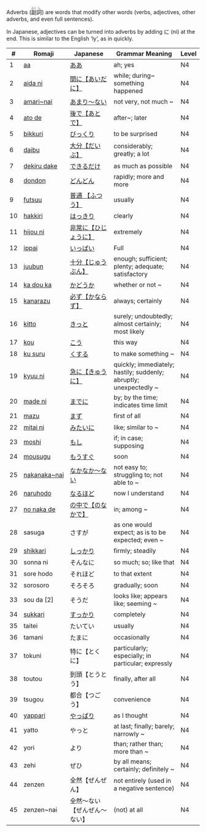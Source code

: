 Adverbs (<ruby>副<rt>ふく</rt>詞<rt>し</rt></ruby>) are words that modify other words (verbs, adjectives, other adverbs, and even full sentences).

In Japanese, adjectives can be turned into adverbs by adding に (ni) at the end. This is similar to the English ‘ly’, as in quickly.

|#|	Romaji|	Japanese|	Grammar Meaning|	Level|
| --- | --- | --- | --- | --- |
|1|[aa](aa.md)|[ああ](aa.md)|ah; yes|	N4|
|2|[aida ni](aidani.md)|[間に【あいだに】](aidani.md)|while; during~ something happened|	N4|
|3|[amari~nai](amarinai.md)|[あまり～ない](amarinai.md)|not very, not much ~|	N4|
|4|[ato de](atode.md)|[後で【あとで】](atode.md)|after~; later|	N4|
|5|[bikkuri](bikkuri.md)|[びっくり](bikkuri.md)|to be surprised|	N4|
|6|[daibu](daibu.md)|[大分【だいぶ】](daibu.md)|considerably; greatly; a lot|	N4|
|7|[dekiru dake](dekirudake.md)|[できるだけ](dekirudake.md)|as much as possible|	N4|
|8|[dondon](dondon.md)|[どんどん](dondon.md)|rapidly; more and more|	N4|
|9|[futsuu](futsuu.md)|[普通 【ふつう】](futsuu.md)|usually|	N4|
|10|[hakkiri](hakkiri.md)|[はっきり](hakkiri.md)|clearly|	N4|
|11|[hijou ni](hijouni.md)|[非常に【ひじょうに】](hijouni.md)|extremely|	N4|
|12|[ippai](ippai.md)|[いっぱい](ippai.md)|Full|	N4|
|13|[juubun](juubun.md)|[十分【じゅうぶん】](juubun.md)|enough; sufficient; plenty; adequate; satisfactory|	N4|
|14|[ka dou ka](kadouka.md)|[かどうか](kadouka.md)|whether or not ~|	N4|
|15|[kanarazu](kanarazu.md)|[必ず【かならず】](kanarazu.md)|always; certainly|	N4|
|16|[kitto](kitto.md)|[きっと](kitto.md)|surely; undoubtedly; almost certainly; most likely|	N4|
|17|[kou](kou.md)|[こう](kou.md)|this way|	N4|
|18|[ku suru](kusuru.md)|[くする](kusuru.md)|to make something ~|	N4|
|19|[kyuu ni](kyuuni.md)|[急に【きゅうに】](kyuuni.md)|quickly; immediately; hastily; suddenly; abruptly; unexpectedly ~|	N4|
|20|[made ni](madeni.md)|[までに](madeni.md)|by; by the time; indicates time limit|	N4|
|21|[mazu](mazu.md)|[まず](mazu.md)|first of all|	N4|
|22|[mitai ni](mitaini.md)|[みたいに](mitaini.md)|like; similar to ~|	N4|
|23|[moshi](moshi.md)|[もし](moshi.md)|if; in case; supposing|	N4|
|24|[mousugu](mousugu.md)|[もうすぐ](mousugu.md)|soon|	N4|
|25|[nakanaka~nai](nakanakanai.md)|[なかなか～ない](nakanakanai.md)|not easy to; struggling to; not able to ~|	N4|
|26|[naruhodo](naruhodo.md)|[なるほど](naruhodo.md)|now I understand|	N4|
|27|[no naka de](nonakade.md)|[の中で【のなかで】](nonakade.md)|in; among ~|	N4|
|28|	sasuga|さすが|as one would expect; as is to be expected; even ~|	N4|
|29|[shikkari](shikkari.md)|[しっかり](shikkari.md)|firmly; steadily|	N4|
|30|	sonna ni|そんなに|so much; so; like that|	N4|
|31|	sore hodo|それほど|to that extent|	N4|
|32|	sorosoro|そろそろ|gradually; soon|	N4|
|33|	sou da [2]|そうだ|looks like; appears like; seeming ~|	N4|
|34|[sukkari](sukkari.md)|[すっかり](sukkari.md)|completely|	N4|
|35|	taitei|たいてい|usually|	N4|
|36|	tamani|たまに|occasionally|	N4|
|37|	tokuni|特に【とくに】|particularly; especially; in particular; expressly|	N4|
|38|	toutou|到頭【とうとう】|finally, after all|	N4|
|39|	tsugou|都合【つごう】|convenience	|N4|
|40|[yappari](yappari.md)|[やっぱり](yappari.md)|as I thought|	N4|
|41|	yatto|やっと|at last; finally; barely; narrowly ~|	N4|
|42|    yori|より|than; rather than; more than ~	|N4|
|43|    zehi|ぜひ|by all means; certainly; definitely ~|	N4|
|44|    zenzen|全然【ぜんぜん】|not entirely (used in a negative sentence)|	N4|
|45|    zenzen~nai|全然～ない【ぜんぜん～ない】|(not) at all	|N4|